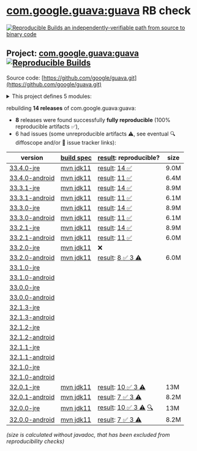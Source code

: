 [com.google.guava:guava](https://central.sonatype.com/artifact/com.google.guava/guava/versions) RB check
=======

[![Reproducible Builds](https://reproducible-builds.org/images/logos/rb.svg) an independently-verifiable path from source to binary code](https://reproducible-builds.org/)

## Project: [com.google.guava:guava](https://central.sonatype.com/artifact/com.google.guava/guava/versions) [![Reproducible Builds](https://img.shields.io/endpoint?url=https://raw.githubusercontent.com/jvm-repo-rebuild/reproducible-central/master/content/com/google/guava/badge.json)](https://github.com/jvm-repo-rebuild/reproducible-central/blob/master/content/com/google/guava/README.md)

Source code: [https://github.com/google/guava.git](https://github.com/google/guava.git)

<details><summary>This project defines 5 modules:</summary>

* [com.google.guava:guava](https://central.sonatype.com/artifact/com.google.guava/guava/overview)
* [com.google.guava:guava-bom](https://central.sonatype.com/artifact/com.google.guava/guava-bom/overview)
* [com.google.guava:guava-gwt](https://central.sonatype.com/artifact/com.google.guava/guava-gwt/overview)
* [com.google.guava:guava-parent](https://central.sonatype.com/artifact/com.google.guava/guava-parent/overview)
* [com.google.guava:guava-testlib](https://central.sonatype.com/artifact/com.google.guava/guava-testlib/overview)
</details>

rebuilding **14 releases** of com.google.guava:guava:
- **8** releases were found successfully **fully reproducible** (100% reproducible artifacts :white_check_mark:),
- 6 had issues (some unreproducible artifacts :warning:, see eventual :mag: diffoscope and/or :memo: issue tracker links):

| version | [build spec](/BUILDSPEC.md) | [result](https://reproducible-builds.org/docs/jvm/): reproducible? | size |
| -- | --------- | ------ | -- |
| [33.4.0-jre](https://central.sonatype.com/artifact/com.google.guava/guava/33.4.0-jre/pom) | [mvn jdk11](guava-33.4.0-jre.buildspec) | [result](guava-parent-33.4.0-jre.buildinfo): [14 :white_check_mark: ](guava-parent-33.4.0-jre.buildcompare) | 9.0M |
| [33.4.0-android](https://central.sonatype.com/artifact/com.google.guava/guava/33.4.0-android/pom) | [mvn jdk11](guava-33.4.0-android.buildspec) | [result](guava-parent-33.4.0-android.buildinfo): [11 :white_check_mark: ](guava-parent-33.4.0-android.buildcompare) | 6.4M |
| [33.3.1-jre](https://central.sonatype.com/artifact/com.google.guava/guava/33.3.1-jre/pom) | [mvn jdk11](guava-33.3.1-jre.buildspec) | [result](guava-parent-33.3.1-jre.buildinfo): [14 :white_check_mark: ](guava-parent-33.3.1-jre.buildcompare) | 8.9M |
| [33.3.1-android](https://central.sonatype.com/artifact/com.google.guava/guava/33.3.1-android/pom) | [mvn jdk11](guava-33.3.1-android.buildspec) | [result](guava-parent-33.3.1-android.buildinfo): [11 :white_check_mark: ](guava-parent-33.3.1-android.buildcompare) | 6.1M |
| [33.3.0-jre](https://central.sonatype.com/artifact/com.google.guava/guava/33.3.0-jre/pom) | [mvn jdk11](guava-33.3.0-jre.buildspec) | [result](guava-parent-33.3.0-jre.buildinfo): [14 :white_check_mark: ](guava-parent-33.3.0-jre.buildcompare) | 8.9M |
| [33.3.0-android](https://central.sonatype.com/artifact/com.google.guava/guava/33.3.0-android/pom) | [mvn jdk11](guava-33.3.0-android.buildspec) | [result](guava-parent-33.3.0-android.buildinfo): [11 :white_check_mark: ](guava-parent-33.3.0-android.buildcompare) | 6.1M |
| [33.2.1-jre](https://central.sonatype.com/artifact/com.google.guava/guava/33.2.1-jre/pom) | [mvn jdk11](guava-33.2.1-jre.buildspec) | [result](guava-parent-33.2.1-jre.buildinfo): [14 :white_check_mark: ](guava-parent-33.2.1-jre.buildcompare) | 8.9M |
| [33.2.1-android](https://central.sonatype.com/artifact/com.google.guava/guava/33.2.1-android/pom) | [mvn jdk11](guava-33.2.1-android.buildspec) | [result](guava-parent-33.2.1-android.buildinfo): [11 :white_check_mark: ](guava-parent-33.2.1-android.buildcompare) | 6.0M |
| [33.2.0-jre](https://central.sonatype.com/artifact/com.google.guava/guava/33.2.0-jre/pom) | [mvn jdk11](guava-33.2.0-jre.buildspec) | :x: | |
| [33.2.0-android](https://central.sonatype.com/artifact/com.google.guava/guava/33.2.0-android/pom) | [mvn jdk11](guava-33.2.0-android.buildspec) | [result](guava-parent-33.2.0-android.buildinfo): [8 :white_check_mark:  3 :warning:](guava-parent-33.2.0-android.buildcompare) | 6.0M |
| [33.1.0-jre](https://central.sonatype.com/artifact/com.google.guava/guava/33.1.0-jre/pom) | | | |
| [33.1.0-android](https://central.sonatype.com/artifact/com.google.guava/guava/33.1.0-android/pom) | | | |
| [33.0.0-jre](https://central.sonatype.com/artifact/com.google.guava/guava/33.0.0-jre/pom) | | | |
| [33.0.0-android](https://central.sonatype.com/artifact/com.google.guava/guava/33.0.0-android/pom) | | | |
| [32.1.3-jre](https://central.sonatype.com/artifact/com.google.guava/guava/32.1.3-jre/pom) | | | |
| [32.1.3-android](https://central.sonatype.com/artifact/com.google.guava/guava/32.1.3-android/pom) | | | |
| [32.1.2-jre](https://central.sonatype.com/artifact/com.google.guava/guava/32.1.2-jre/pom) | | | |
| [32.1.2-android](https://central.sonatype.com/artifact/com.google.guava/guava/32.1.2-android/pom) | | | |
| [32.1.1-jre](https://central.sonatype.com/artifact/com.google.guava/guava/32.1.1-jre/pom) | | | |
| [32.1.1-android](https://central.sonatype.com/artifact/com.google.guava/guava/32.1.1-android/pom) | | | |
| [32.1.0-jre](https://central.sonatype.com/artifact/com.google.guava/guava/32.1.0-jre/pom) | | | |
| [32.1.0-android](https://central.sonatype.com/artifact/com.google.guava/guava/32.1.0-android/pom) | | | |
| [32.0.1-jre](https://central.sonatype.com/artifact/com.google.guava/guava/32.0.1-jre/pom) | [mvn jdk11](guava-32.0.1-jre.buildspec) | [result](guava-parent-32.0.1-jre.buildinfo): [10 :white_check_mark:  3 :warning:](guava-parent-32.0.1-jre.buildcompare) | 13M |
| [32.0.1-android](https://central.sonatype.com/artifact/com.google.guava/guava/32.0.1-android/pom) | [mvn jdk11](guava-32.0.1-android.buildspec) | [result](guava-parent-32.0.1-android.buildinfo): [7 :white_check_mark:  3 :warning:](guava-parent-32.0.1-android.buildcompare) | 8.2M |
| [32.0.0-jre](https://central.sonatype.com/artifact/com.google.guava/guava/32.0.0-jre/pom) | [mvn jdk11](guava-32.0.0-jre.buildspec) | [result](guava-parent-32.0.0-jre.buildinfo): [10 :white_check_mark:  3 :warning:](guava-parent-32.0.0-jre.buildcompare) [:mag:](guava-parent-32.0.0-jre.diffoscope) | 13M |
| [32.0.0-android](https://central.sonatype.com/artifact/com.google.guava/guava/32.0.0-android/pom) | [mvn jdk11](guava-32.0.0-android.buildspec) | [result](guava-parent-32.0.0-android.buildinfo): [7 :white_check_mark:  3 :warning:](guava-parent-32.0.0-android.buildcompare) | 8.2M |

<i>(size is calculated without javadoc, that has been excluded from reproducibility checks)</i>

